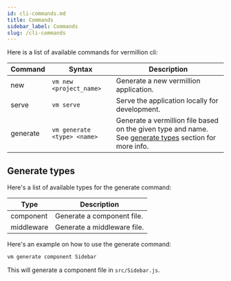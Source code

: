 ```yaml
---
id: cli-commands.md
title: Commands
sidebar_label: Commands
slug: /cli-commands
---
```


Here is a list of available commands for vermillion cli:

| Command | Syntax | Description |
| --- | --- | --- |
| new | `vm new <project_name>` | Generate a new vermillion application. |
| serve | `vm serve` | Serve the application locally for development. |
| generate| `vm generate <type> <name>` | Generate a vermillion file based on the given type and name. See [generate types](/docs/cli-commands#generate-types) section for more info. |

## Generate types

Here's a list of available types for the generate command:

| Type | Description |
| --- | --- |
| component | Generate a component file. |
| middleware | Generate a middleware file. |

Here's an example on how to use the generate command:

```bash
vm generate component Sidebar
```

This will generate a component file in `src/Sidebar.js`.